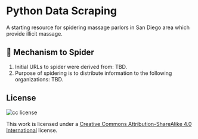 # Python Data Scraping

A starting resource for spidering massage parlors in San Diego area which provide illicit massage.

## 📖 Mechanism to Spider
1. Initial URLs to spider were derived from: TBD.
2. Purpose of spidering is to distribute information to the following organizations: TBD. 

## License

![cc license](http://i.creativecommons.org/l/by-sa/4.0/88x31.png)

This work is licensed under a [Creative Commons Attribution-ShareAlike 4.0 International](http://creativecommons.org/licenses/by-sa/4.0/) license.
